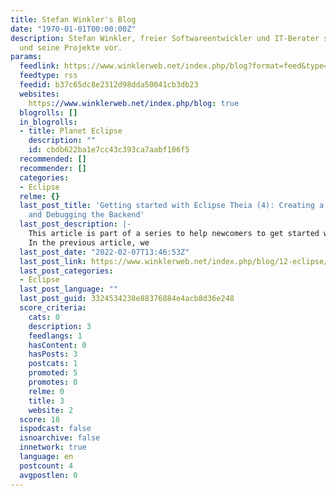 ```yaml
---
title: Stefan Winkler's Blog
date: "1970-01-01T00:00:00Z"
description: Stefan Winkler, freier Softwareentwickler und IT-Berater stellt sich
  und seine Projekte vor.
params:
  feedlink: https://www.winklerweb.net/index.php/blog?format=feed&type=rss
  feedtype: rss
  feedid: b37c65dc8e2312d98dda50041cb3db23
  websites:
    https://www.winklerweb.net/index.php/blog: true
  blogrolls: []
  in_blogrolls:
  - title: Planet Eclipse
    description: ""
    id: cbdb622ba1e7cc43c393ca7aabf106f5
  recommended: []
  recommender: []
  categories:
  - Eclipse
  relme: {}
  last_post_title: 'Getting started with Eclipse Theia (4): Creating a Backend Service
    and Debugging the Backend'
  last_post_description: |-
    This article is part of a series to help newcomers to get started with Eclipse Theia development by setting up a local docker-based development environment for Theia.
    In the previous article, we
  last_post_date: "2022-02-07T13:46:53Z"
  last_post_link: https://www.winklerweb.net/index.php/blog/12-eclipse/30-getting-started-with-eclipse-theia-4-creating-a-backend-service-and-debugging-the-backend
  last_post_categories:
  - Eclipse
  last_post_language: ""
  last_post_guid: 3324534238e88376884e4acb8d36e248
  score_criteria:
    cats: 0
    description: 3
    feedlangs: 1
    hasContent: 0
    hasPosts: 3
    postcats: 1
    promoted: 5
    promotes: 0
    relme: 0
    title: 3
    website: 2
  score: 18
  ispodcast: false
  isnoarchive: false
  innetwork: true
  language: en
  postcount: 4
  avgpostlen: 0
---
```

